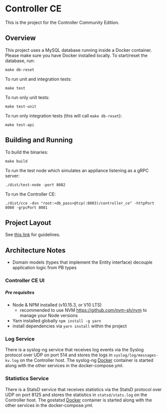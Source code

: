 # Controller CE

This is the project for the Controller Community Edition.

## Overview

This project uses a MySQL database running inside a Docker container. Please
make sure you have Docker installed locally. To start/reset the database, run:

`make db-reset`

To run unit and integration tests:

`make test`

To run only unit tests:

`make test-unit`

To run only integration tests (this will call `make db-reset`):

`make test-api`

## Building and Running

To build the binaries:

`make build`

To run the test node which simulates an appliance listening as a gRPC server:

`./dist/test-node -port 8082`

To run the Controller CE:

`./dist/cce -dsn "root:<db_pass>@tcp(:8083)/controller_ce" -httpPort 8080 -grpcPort 8081`

## Project Layout

See [this link](https://medium.com/@benbjohnson/standard-package-layout-7cdbc8391fc1)
for guidelines.

## Architecture Notes

- Domain models (types that implement the Entity interface) decouple application
  logic from PB types
  
### Controller CE UI
##### Pre requisites
- Node & NPM installed (v10.15.3, or V10 LTS)
  - recommended to use NVM https://github.com/nvm-sh/nvm to manage your Node versions
- Yarn installed globally `npm install -g yarn`
- install dependencies via `yarn install` within the project

### Log Service

There is a syslog-ng service that receives log events via the Syslog protocol
over UDP on port 514 and stores the logs in `syslog/log/messages-kv.log` on
the Controller host. The syslog-ng
[Docker](https://github.com/balabit/syslog-ng-docker) container is started along
with the other services in the docker-compose.yml.

### Statistics Service

There is a StatsD service that receives statistics via the StatsD protocol over
UDP on port 8125 and stores the statistics in `statsd/stats.log` on the
Controller host. The gostatsd [Docker](https://github.com/atlassian/gostatsd)
container is started along with the other services in the docker-compose.yml.
